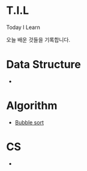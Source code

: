 # T.I.L
Today I Learn

오늘 배운 것들을 기록합니다.

# Data Structure
- []()

# Algorithm
- [Bubble sort](/Algorithm/BubbleSort.md)

# CS
- []()

